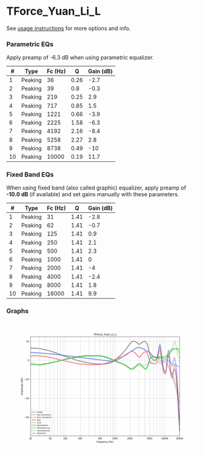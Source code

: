 # TForce_Yuan_Li_L
See [usage instructions](https://github.com/jaakkopasanen/AutoEq#usage) for more options and info.

### Parametric EQs
Apply preamp of -6.3 dB when using parametric equalizer.

|   # | Type    |   Fc (Hz) |    Q |   Gain (dB) |
|-----|---------|-----------|------|-------------|
|   1 | Peaking |        36 | 0.26 |        -2.7 |
|   2 | Peaking |        39 | 0.8  |        -0.3 |
|   3 | Peaking |       219 | 0.25 |         2.9 |
|   4 | Peaking |       717 | 0.85 |         1.5 |
|   5 | Peaking |      1221 | 0.66 |        -3.9 |
|   6 | Peaking |      2225 | 1.58 |        -6.3 |
|   7 | Peaking |      4192 | 2.16 |        -8.4 |
|   8 | Peaking |      5258 | 2.27 |         2.8 |
|   9 | Peaking |      8738 | 0.49 |       -10   |
|  10 | Peaking |     10000 | 0.19 |        11.7 |

### Fixed Band EQs
When using fixed band (also called graphic) equalizer, apply preamp of **-10.0 dB** (if available) and set gains manually with these parameters.

|   # | Type    |   Fc (Hz) |    Q |   Gain (dB) |
|-----|---------|-----------|------|-------------|
|   1 | Peaking |        31 | 1.41 |        -2.8 |
|   2 | Peaking |        62 | 1.41 |        -0.7 |
|   3 | Peaking |       125 | 1.41 |         0.9 |
|   4 | Peaking |       250 | 1.41 |         2.1 |
|   5 | Peaking |       500 | 1.41 |         2.3 |
|   6 | Peaking |      1000 | 1.41 |         0   |
|   7 | Peaking |      2000 | 1.41 |        -4   |
|   8 | Peaking |      4000 | 1.41 |        -2.4 |
|   9 | Peaking |      8000 | 1.41 |         1.8 |
|  10 | Peaking |     16000 | 1.41 |         9.9 |

### Graphs
![](./TForce_Yuan_Li_L.png)
